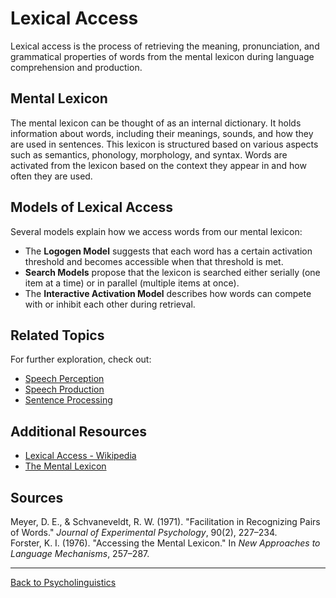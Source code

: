 # Lexical Access

Lexical access is the process of retrieving the meaning, pronunciation, and grammatical properties of words from the mental lexicon during language comprehension and production.

## Mental Lexicon

The mental lexicon can be thought of as an internal dictionary. It holds information about words, including their meanings, sounds, and how they are used in sentences. This lexicon is structured based on various aspects such as semantics, phonology, morphology, and syntax. Words are activated from the lexicon based on the context they appear in and how often they are used.

## Models of Lexical Access

Several models explain how we access words from our mental lexicon:

- The **Logogen Model** suggests that each word has a certain activation threshold and becomes accessible when that threshold is met.
- **Search Models** propose that the lexicon is searched either serially (one item at a time) or in parallel (multiple items at once).
- The **Interactive Activation Model** describes how words can compete with or inhibit each other during retrieval.


## Related Topics

For further exploration, check out:

- [Speech Perception](Speech-Perception.md)
- [Speech Production](Speech-Production.md)
- [Sentence Processing](Sentence-Processing.md)

## Additional Resources

- [Lexical Access - Wikipedia](https://en.wikipedia.org/wiki/Lexical_retrieval)
- [The Mental Lexicon](https://www.sciencedirect.com/topics/neuroscience/mental-lexicon)

## Sources

Meyer, D. E., & Schvaneveldt, R. W. (1971). "Facilitation in Recognizing Pairs of Words." *Journal of Experimental Psychology*, 90(2), 227–234.  
Forster, K. I. (1976). "Accessing the Mental Lexicon." In *New Approaches to Language Mechanisms*, 257–287.

---

[Back to Psycholinguistics](README.md)
